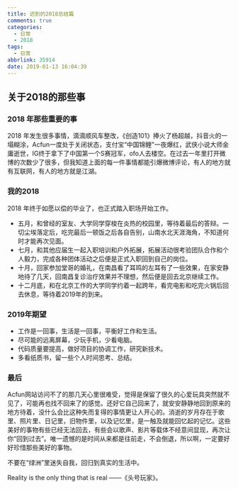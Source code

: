 ```yaml
---
title: 迟到的2018总结篇
comments: true
categories:
  - 日常
  - 2018
tags:
  - 日常
abbrlink: 35914
date: 2019-01-13 16:04:39
---
```


## 关于2018的那些事

### 2018 年那些重要的事

2018 年发生很多事情，滴滴顺风车整改，《创造101》捧火了杨超越，抖音火的一塌糊涂，Acfun一度处于关闭状态，支付宝“中国锦鲤”一夜爆红，武侠小说大师金庸逝世，IG终于拿下了中国第一个S赛冠军，ofo人去楼空。在过去一年里打开微博的次数少了很多，但我知道上面的每一件事情都能引爆微博评论，有人的地方就有互联网，有人的地方就是江湖。

### 我的2018 

2018 年终于如愿以偿的毕业了，也正式踏入职场开始工作。
- 五月，和曾经的室友、大学同学穿梭在炎热的校园里，等待着最后的答辩。一切尘埃落定后，吃完最后一顿饭之后各自告别，山南水北天涯海角，不知道何时才能再次见面。
- 七月，和其他应届生一起入职培训和户外拓展，拓展活动很考验团队合作和个人毅力，完成各种团体活动之后便是正式入职回到自己的岗位。
- 十月，回家参加堂哥的婚礼，在南昌看了耳鸣的左耳有了一些效果，在家安静地待了几天，回南昌复诊治疗效果并不理想，然后便是回去北京继续工作。
- 十二月底，和在北京工作的大学同学约着一起跨年，看完电影和吃完火锅后回去休息，等待着2019年的到来。

<!--more-->
### 2019年期望

- 工作是一回事，生活是一回事，平衡好工作和生活。 
- 尽可能的远离屏幕，少玩手机，少看电脑。
- 代码质量要提高，做好项目的协调工作，研究新技术。
- 多看纸质书，留一些个人时间思考、总结。

###  最后

Acfun网站访问不了的那几天心里很难受，觉得是保留了很久的心爱玩具突然就不见了，可能再也找不回来了的感觉。还好它自己回来了，就安安静静地回到原来的地方待着，没什么会比这种失而复得的事情更让人开心的。消逝的岁月存在于歌里、照片里、日记里，旧物件里，以及记忆里，是一触及就能回忆起的记忆。这些美好的事物有些已经无法回去，有些会以歌声、影片等载体不经意间显现，再次让你“回到过去”。唯一遗憾的是时间从来都是往前走，不会倒退，所以啊，一定要好好珍惜那些美好的事物。

不要在“绿洲”里迷失自我，回归到真实的生活中。

Reality is the only thing that is real ——《头号玩家》。
